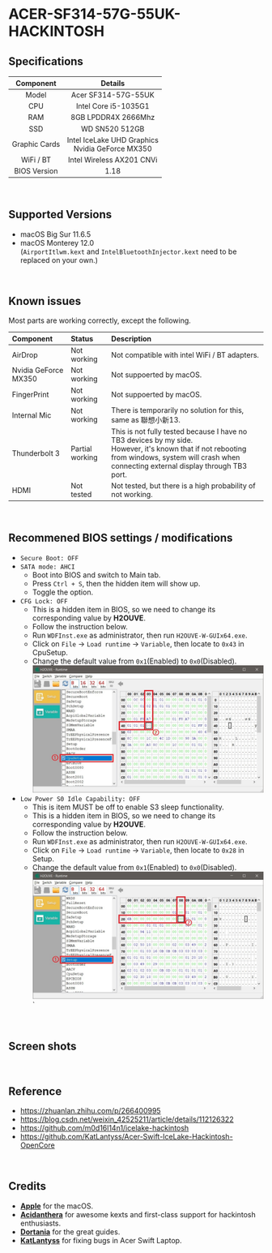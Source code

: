 # ACER-SF314-57G-55UK-HACKINTOSH

## Specifications
| Component | Details |
|:---:|:---:|
| Model | Acer SF314-57G-55UK |
| CPU | Intel Core i5-1035G1 |
| RAM | 8GB LPDDR4X 2666Mhz |
| SSD | WD SN520 512GB |
| Graphic Cards | Intel IceLake UHD Graphics<br>Nvidia GeForce MX350 |
| WiFi / BT | Intel Wireless AX201 CNVi |
| BIOS Version | 1.18 |
<br>

## Supported Versions
- macOS Big Sur 11.6.5
- macOS Monterey 12.0<br>(`AirportItlwm.kext` and `IntelBluetoothInjector.kext` need to be replaced on your own.)
<br>

## Known issues
Most parts are working correctly, except the following.

| Component | Status | Description |
|:---|:---|:---|
| AirDrop | Not working | Not compatible with intel WiFi / BT adapters. |
| Nvidia GeForce MX350 | Not working | Not suppoerted by macOS. |
| FingerPrint | Not working | Not suppoerted by macOS. |
| Internal Mic | Not working | There is temporarily no solution for this, same as 聯想小新13. |
| Thunderbolt 3 | Partial working | This is not fully tested because I have no TB3 devices by my side. <br>However, it's known that if not rebooting from windows, system will crash when connecting external display through TB3 port. |
| HDMI | Not tested | Not tested, but there is a high probability of not working. |
<br>

## Recommened BIOS settings / modifications
- `Secure Boot: OFF`
- `SATA mode: AHCI`
  - Boot into BIOS and switch to Main tab.
  - Press `Ctrl + S`, then the hidden item will show up.
  - Toggle the option.
- `CFG Lock: OFF`
  - This is a hidden item in BIOS, so we need to change its corresponding value by **H2OUVE**.
  - Follow the instruction below.
  - Run `WDFInst.exe` as administrator, then run `H2OUVE-W-GUIx64.exe`.
  - Click on `File` -> `Load runtime` -> `Variable`, then locate to `0x43` in CpuSetup.
  - Change the default value from `0x1`(Enabled) to `0x0`(Disabled).<br>![image](https://raw.githubusercontent.com/mfpss95134/ACER-SF314-57G-55UK-HACKINTOSH/main/IMAGEs/CFG_LOCK.jpeg)
- `Low Power S0 Idle Capability: OFF`
  - This is item MUST be off to enable S3 sleep functionality.
  - This is a hidden item in BIOS, so we need to change its corresponding value by **H2OUVE**.
  - Follow the instruction below.
  - Run `WDFInst.exe` as administrator, then run `H2OUVE-W-GUIx64.exe`.
  - Click on `File` -> `Load runtime` -> `Variable`, then locate to `0x28` in Setup.
  - Change the default value from `0x1`(Enabled) to `0x0`(Disabled).<br>![image](https://raw.githubusercontent.com/mfpss95134/ACER-SF314-57G-55UK-HACKINTOSH/main/IMAGEs/S0_IDLE.jpeg)`
<br>

## Screen shots
<br>

## Reference
- <https://zhuanlan.zhihu.com/p/266400995>
- <https://blog.csdn.net/weixin_42525211/article/details/112126322>
- <https://github.com/m0d16l14n1/icelake-hackintosh>
- <https://github.com/KatLantyss/Acer-Swift-IceLake-Hackintosh-OpenCore>
<br>

## Credits
- [**Apple**](https://www.apple.com/tw/) for the macOS.
- [**Acidanthera**](https://github.com/acidanthera) for awesome kexts and first-class support for hackintosh enthusiasts.
- [**Dortania**](https://github.com/dortania) for the great guides.
- [**KatLantyss**](https://github.com/KatLantyss) for fixing bugs in Acer Swift Laptop.
